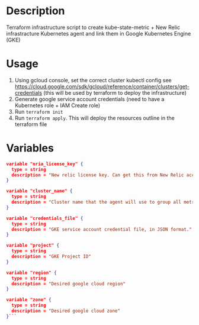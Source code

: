 # Description
Terraform infrastructure script to create kube-state-metric + New Relic infrastracture Kubernetes agent and link them in Google Kubernetes Engine (GKE)

# Usage
1) Using gcloud console, set the correct cluster kubectl config see https://cloud.google.com/sdk/gcloud/reference/container/clusters/get-credentials (this will be used by terraform to deploy the infrastructure)
2) Generate google service account credentials (need to have a Kubernetes role + IAM Create role)
3) Run `terraform init`
4) Run `terraform apply`. This will deploy the resources outline in the terraform file

# Variables

``` json
variable "nria_license_key" {
  type = string
  description = "New relic license key. Can get this from New Relic account page."
}

variable "cluster_name" {
  type = string
  description = "Cluster name that the agent will use to group all metrics in new relic infrastructure"
}

variable "credentials_file" {
  type = string
  description = "GKE service account credential file, in JSON format."
}

variable "project" {
  type = string
  description = "GKE Project ID"
}

variable "region" {
  type = string
  description = "Desired google cloud region"
}

variable "zone" {
  type = string
  description = "Desired google cloud zone"
}```
